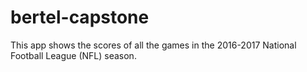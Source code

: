 # bertel-capstone

This app shows the scores of all the games in the 2016-2017 National Football League (NFL) season.
